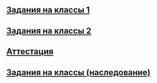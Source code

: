 ## [Задания на классы 1](https://github.com/malhArtem/class_task/blob/main/%D0%97%D0%B0%D0%B4%D0%B0%D0%BD%D0%B8%D1%8F%20%D0%BD%D0%B0%20%D0%BA%D0%BB%D0%B0%D1%81%D1%81%D1%8B%201.md)
## [Задания на классы 2](https://github.com/malhArtem/class_task/blob/main/%D0%97%D0%B0%D0%B4%D0%B0%D1%87%D0%B8%20%D0%BD%D0%B0%20%D0%BA%D0%BB%D0%B0%D1%81%D1%81%D1%8B%202.md)
## [Аттестация](https://github.com/malhArtem/class_task/blob/main/%D0%97%D0%B0%D0%B4%D0%B0%D0%BD%D0%B8%D1%8F%20%D0%BD%D0%B0%20%D0%B0%D1%82%D1%82%D0%B5%D1%81%D1%82%D0%B0%D1%86%D0%B8%D1%8E.md)
## [Задания на классы (наследование)](https://github.com/malhArtem/class_task/blob/main/%D0%9A%D0%BB%D0%B0%D1%81%D1%81%D1%8B%20%D0%BD%D0%B0%D1%81%D0%BB%D0%B5%D0%B4%D0%BE%D0%B2%D0%B0%D0%BD%D0%B8%D0%B5.md)
